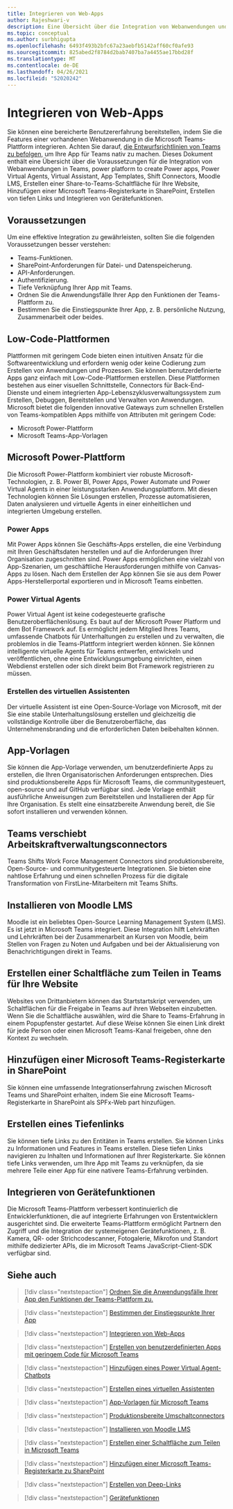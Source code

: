 ```yaml
---
title: Integrieren von Web-Apps
author: Rajeshwari-v
description: Eine Übersicht über die Integration von Webanwendungen und Gerätefunktionen in die Microsoft Teams-App.
ms.topic: conceptual
ms.author: surbhigupta
ms.openlocfilehash: 6493f493b2bfc67a23aebfb5142aff60cf0afe93
ms.sourcegitcommit: 825abed2f8784d2bab7407ba7a4455ae17bbd28f
ms.translationtype: MT
ms.contentlocale: de-DE
ms.lasthandoff: 04/26/2021
ms.locfileid: "52020242"
---
```

# <a name="integrate-web-apps"></a>Integrieren von Web-Apps

Sie können eine bereicherte Benutzererfahrung bereitstellen, indem Sie die Features einer vorhandenen Webanwendung in die Microsoft Teams-Plattform integrieren. Achten Sie darauf, [die Entwurfsrichtlinien von Teams zu befolgen,](~/concepts/design/understand-use-cases.md) um Ihre App für Teams nativ zu machen.
Dieses Dokument enthält eine Übersicht über die Voraussetzungen für die Integration von Webanwendungen in Teams, power platform to create Power apps, Power Virtual Agents, Virtual Assistant, App Templates, Shift Connectors, Moodle LMS, Erstellen einer Share-to-Teams-Schaltfläche für Ihre Website, Hinzufügen einer Microsoft Teams-Registerkarte in SharePoint, Erstellen von tiefen Links und Integrieren von Gerätefunktionen.

## <a name="prerequisites"></a>Voraussetzungen   

Um eine effektive Integration zu gewährleisten, sollten Sie die folgenden Voraussetzungen besser verstehen:
* Teams-Funktionen. 
* SharePoint-Anforderungen für Datei- und Datenspeicherung.
* API-Anforderungen.
* Authentifizierung.
* Tiefe Verknüpfung Ihrer App mit Teams.
* Ordnen Sie die Anwendungsfälle Ihrer App den Funktionen der Teams-Plattform zu.
* Bestimmen Sie die Einstiegspunkte Ihrer App, z. B. persönliche Nutzung, Zusammenarbeit oder beides.

## <a name="low-code-platforms"></a>Low-Code-Plattformen

Plattformen mit geringem Code bieten einen intuitiven Ansatz für die Softwareentwicklung und erfordern wenig oder keine Codierung zum Erstellen von Anwendungen und Prozessen. Sie können benutzerdefinierte Apps ganz einfach mit Low-Code-Plattformen erstellen. Diese Plattformen bestehen aus einer visuellen Schnittstelle, Connectors für Back-End-Dienste und einem integrierten App-Lebenszyklusverwaltungssystem zum Erstellen, Debuggen, Bereitstellen und Verwalten von Anwendungen. Microsoft bietet die folgenden innovative Gateways zum schnellen Erstellen von Teams-kompatiblen Apps mithilfe von Attributen mit geringem Code:
* Microsoft Power-Plattform
* Microsoft Teams-App-Vorlagen

## <a name="microsoft-power-platform"></a>Microsoft Power-Plattform

Die Microsoft Power-Plattform kombiniert vier robuste Microsoft-Technologien, z. B. Power BI, Power Apps, Power Automate und Power Virtual Agents in einer leistungsstarken Anwendungsplattform. Mit diesen Technologien können Sie Lösungen erstellen, Prozesse automatisieren, Daten analysieren und virtuelle Agents in einer einheitlichen und integrierten Umgebung erstellen.

### <a name="power-apps"></a>Power Apps

Mit Power Apps können Sie Geschäfts-Apps erstellen, die eine Verbindung mit Ihren Geschäftsdaten herstellen und auf die Anforderungen Ihrer Organisation zugeschnitten sind. Power Apps ermöglichen eine vielzahl von App-Szenarien, um geschäftliche Herausforderungen mithilfe von Canvas-Apps zu lösen. Nach dem Erstellen der App können Sie sie aus dem Power Apps-Herstellerportal exportieren und in Microsoft Teams einbetten.

### <a name="power-virtual-agents"></a>Power Virtual Agents

Power Virtual Agent ist keine codegesteuerte grafische Benutzeroberflächenlösung. Es baut auf der Microsoft Power Platform und dem Bot Framework auf. Es ermöglicht jedem Mitglied Ihres Teams, umfassende Chatbots für Unterhaltungen zu erstellen und zu verwalten, die problemlos in die Teams-Plattform integriert werden können. Sie können intelligente virtuelle Agents für Teams entwerfen, entwickeln und veröffentlichen, ohne eine Entwicklungsumgebung einrichten, einen Webdienst erstellen oder sich direkt beim Bot Framework registrieren zu müssen.

### <a name="create-virtual-assistant"></a>Erstellen des virtuellen Assistenten

Der virtuelle Assistent ist eine Open-Source-Vorlage von Microsoft, mit der Sie eine stabile Unterhaltungslösung erstellen und gleichzeitig die vollständige Kontrolle über die Benutzeroberfläche, das Unternehmensbranding und die erforderlichen Daten beibehalten können. 

## <a name="app-templates"></a>App-Vorlagen

Sie können die App-Vorlage verwenden, um benutzerdefinierte Apps zu erstellen, die Ihren Organisatorischen Anforderungen entsprechen. Dies sind produktionsbereite Apps für Microsoft Teams, die communitygesteuert, open-source und auf GitHub verfügbar sind. Jede Vorlage enthält ausführliche Anweisungen zum Bereitstellen und Installieren der App für Ihre Organisation. Es stellt eine einsatzbereite Anwendung bereit, die Sie sofort installieren und verwenden können. 

## <a name="teams-shifts-work-force-management-connectors"></a>Teams verschiebt Arbeitskraftverwaltungsconnectors

Teams Shifts Work Force Management Connectors sind produktionsbereite, Open-Source- und communitygesteuerte Integrationen. Sie bieten eine nahtlose Erfahrung und einen schnellen Prozess für die digitale Transformation von FirstLine-Mitarbeitern mit Teams Shifts.

## <a name="install-moodle-lms"></a>Installieren von Moodle LMS

Moodle ist ein beliebtes Open-Source Learning Management System (LMS). Es ist jetzt in Microsoft Teams integriert. Diese Integration hilft Lehrkräften und Lehrkräften bei der Zusammenarbeit an Kursen von Moodle, beim Stellen von Fragen zu Noten und Aufgaben und bei der Aktualisierung von Benachrichtigungen direkt in Teams.

## <a name="create-a-share-to-teams-button-for-your-website"></a>Erstellen einer Schaltfläche zum Teilen in Teams für Ihre Website

Websites von Drittanbietern können das Startstartskript verwenden, um Schaltflächen für die Freigabe in Teams auf ihren Webseiten einzubetten. Wenn Sie die Schaltfläche auswählen, wird die Share to Teams-Erfahrung in einem Popupfenster gestartet. Auf diese Weise können Sie einen Link direkt für jede Person oder einen Microsoft Teams-Kanal freigeben, ohne den Kontext zu wechseln.

## <a name="add-a-microsoft-teams-tab-in-sharepoint"></a>Hinzufügen einer Microsoft Teams-Registerkarte in SharePoint

Sie können eine umfassende Integrationserfahrung zwischen Microsoft Teams und SharePoint erhalten, indem Sie eine Microsoft Teams-Registerkarte in SharePoint als SPFx-Web part hinzufügen. 

## <a name="create-deep-link"></a>Erstellen eines Tiefenlinks

Sie können tiefe Links zu den Entitäten in Teams erstellen. Sie können Links zu Informationen und Features in Teams erstellen. Diese tiefen Links navigieren zu Inhalten und Informationen auf Ihrer Registerkarte. Sie können tiefe Links verwenden, um Ihre App mit Teams zu verknüpfen, da sie mehrere Teile einer App für eine nativere Teams-Erfahrung verbinden.

## <a name="integrate-device-capabilities"></a>Integrieren von Gerätefunktionen

Die Microsoft Teams-Plattform verbessert kontinuierlich die Entwicklerfunktionen, die auf integrierte Erfahrungen von Erstentwicklern ausgerichtet sind. Die erweiterte Teams-Plattform ermöglicht Partnern den Zugriff und die Integration der systemeigenen Gerätefunktionen, z. B. Kamera, QR- oder Strichcodescanner, Fotogalerie, Mikrofon und Standort mithilfe dedizierter APIs, die im Microsoft Teams JavaScript-Client-SDK verfügbar sind. 

## <a name="see-also"></a>Siehe auch

> [!div class="nextstepaction"]
> [Ordnen Sie die Anwendungsfälle Ihrer App den Funktionen der Teams-Plattform zu.](~/concepts/design/map-use-cases.md)

> [!div class="nextstepaction"]
> [Bestimmen der Einstiegspunkte Ihrer App](~/concepts/extensibility-points.md)

> [!div class="nextstepaction"]
> [Integrieren von Web-Apps](~/samples/integrating-web-apps.md)

> [!div class="nextstepaction"]
> [Erstellen von benutzerdefinierten Apps mit geringem Code für Microsoft Teams](~/samples/teams-low-code-solutions.md)

> [!div class="nextstepaction"]
> [Hinzufügen eines Power Virtual Agent-Chatbots](~/bots/how-to/add-power-virtual-agents-bot-to-teams.md)

> [!div class="nextstepaction"]
> [Erstellen eines virtuellen Assistenten](~/samples/virtual-assistant.md)

> [!div class="nextstepaction"]
> [App-Vorlagen für Microsoft Teams](~/samples/app-templates.md)

> [!div class="nextstepaction"]
> [Produktionsbereite Umschaltconnectors](~/samples/shifts-wfm-connectors.md)

> [!div class="nextstepaction"]
> [Installieren von Moodle LMS](~/resources/moodleinstructions.md)

> [!div class="nextstepaction"]
> [Erstellen einer Schaltfläche zum Teilen in Microsoft Teams](~/concepts/build-and-test/share-to-teams.md)

> [!div class="nextstepaction"]
> [Hinzufügen einer Microsoft Teams-Registerkarte zu SharePoint](~/tabs/how-to/tabs-in-sharepoint.md)

> [!div class="nextstepaction"]
> [Erstellen von Deep-Links](~/concepts/build-and-test/deep-links.md)

> [!div class="nextstepaction"]
> [Gerätefunktionen](~/concepts/device-capabilities/device-capabilities-overview.md)
